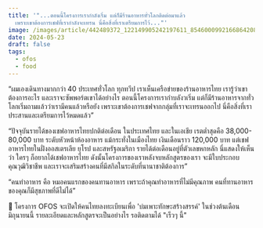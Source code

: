 ```yaml
---
title: '"...ตอนนี้โครงการเรากำลังเริ่ม แต่ก็มีร้านอาหารทั่วโลกติดต่อมาแล้ว
  เพราะเขาต้องการเชฟที่เรากำลังจะเทรน นี่คือสิ่งที่เราเตรียมการไว้..."'
image: /images/article/442489372_122149905242197611_8546000992166864208_n-2.jpg
date: 2024-05-23
draft: false
tags:
  - ofos
  - food
---
```

“ผมเองเดินทางมากกว่า 40 ประเทศทั่วโลก ทุกทวีป เราเห็นเครือข่ายของร้านอาหารไทย เรารู้ว่าเขาต้องการอะไร และเราจะซัพพอร์ตเขาได้อย่างไร ตอนนี้โครงการเรากำบลังวเริ่ม แต่ก็มีร้านอาหารจากทั่วโลกเริ่มถามแล้วว่าเรามีคนแล้วหรือยัง เพราะเขาต้องการเชฟจากกลุ่มที่เราจะเทรนออกไป นี่คือสิ่งที่เราประสานและเตรียมการไว้หมดแล้ว”

“ปัจจุบันรายได้ของเชฟอาหารไทยปกติต่อเดือน ในประเทศไทย และในเอเชีย เรตต่ำสุดคือ 38,000-80,000 บาท ระดับหัวหน้าห้องอาหาร แม้กระทั่งในเมืองไทย เงินเดือนราว 120,000 บาท แต่เชฟอาหารไทยในฝั่งออสเตรเลีย ยุโรป และสหรัฐอเมริกา รายได้ต่อเดือนอยู่ที่ตัวเลขหกหลัก นี่แสดงให้เห็นว่า ใครๆ ก็อยากได้เชฟอาหารไทย ดังนั้นโครงการของเราหลังจบหลักสูตรของเรา จะมีใบประกอบคุณวุฒิวิชาชีพ และเราจะเสริมสร้างคนที่มีสกิลในระดับที่นานาชาติต้องการ” 

“คนทำอาหาร คือ หมอคนแรกของคนทานอาหาร เพราะถ้าคุณทำอาหารที่ไม่มีคุณภาพ คนที่ทานอาหารของคุณก็มีสุขภาพที่ดีไม่ได้”

📌 โครงการ OFOS จะเปิดให้คนไทยลงทะเบียนเพื่อ 'บ่มเพาะทักษะสร้างสรรค์'  ในช่วงต้นเดือนมิถุนายนนี้ รายละเอียดและหลักสูตรจะเป็นอย่างไร รอติดตามได้ "เร็วๆ นี้"
